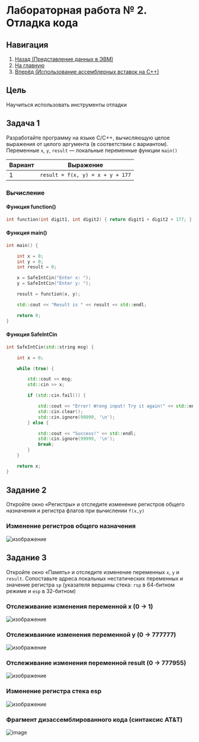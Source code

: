 # Лабораторная работа № 2. Отладка кода

## Навигация

1. [Назад (Представление данных в ЭВМ)](https://github.com/konsilerinos/ACS-labs/blob/main/Lab_1/Lab_1.md)
2. [На главную](https://github.com/konsilerinos/ACS-labs)
3. [Вперёд (Использование ассемблерных вставок на С++)](https://github.com/konsilerinos/ACS-labs/blob/main/Lab_3/Lab_3.md)

## Цель

Научиться использовать инструменты отладки

## Задача 1

Разработайте программу на языке C/C++, вычисляющую целое выражения от целого аргумента 
(в соответствии с вариантом). Переменные ```x```, ```y```, ```result``` — локальные переменные функции ```main()```

| Вариант | Выражение                        |
| ------- | -------------------------------- |
| 1       | `result = f(x, y) = x + y + 177` |

### Вычисление

#### Функция function()
```C++
int function(int digit1, int digit2) { return digit1 + digit2 + 177; }
```
#### Функция main()
```C++
int main() {

    int x = 0;
    int y = 0;
    int result = 0;

    x = SafeIntCin("Enter x: ");
    y = SafeIntCin("Enter y: ");

    result = function(x, y);

    std::cout << "Result is " << result << std::endl;

    return 0;
}
```

#### Функция SafeIntCin
```C++
int SafeIntCin(std::string msg) {

    int x = 0;

    while (true) {

        std::cout << msg;
        std::cin >> x;

        if (std::cin.fail()) {

            std::cout << "Error! Wrong input! Try it again!" << std::endl;
            std::cin.clear();
            std::cin.ignore(99999, '\n');
        } else {

            std::cout << "Success!" << std::endl;
            std::cin.ignore(99999, '\n');
            break;
        }
    }

    return x;
}
```

## Задание 2
Откройте окно «Регистры» и отследите изменение регистров общего назначения и регистра флагов при вычислении `f(x,y)`

### Изменение регистров общего назначения
![изображение](https://user-images.githubusercontent.com/78896451/134811118-264ac4c9-03a9-4136-bd5a-bf138b29a1ce.png)

## Задание 3
Откройте окно «Память» и отследите изменение переменных `x`, `y` и `result`. Сопоставьте адреса локальных нестатических переменных и значение
регистра `sp` (указателя вершины стека: `rsp` в 64-битном режиме и `esp` в 32-битном)

### Отслеживание изменения переменной x (0 -> 1)
![изображение](https://user-images.githubusercontent.com/78896451/134170415-b8640885-36e0-4e29-9f71-56857a48515e.png)

### Отслеживаиние изменения переменной y (0 -> 777777)
![изображение](https://user-images.githubusercontent.com/78896451/134170806-d0277638-4a7f-4ac4-9aa5-d33ab05cc8a4.png)

### Отслеживание изменения переменной result (0 -> 777955)
![изображение](https://user-images.githubusercontent.com/78896451/134171236-43c68224-dce0-44fd-94f2-b05aa617311a.png)


### Изменение регистра стека esp
![изображение](https://user-images.githubusercontent.com/78896451/134811613-0db4f450-5494-4fd3-9dcf-9603b40ad325.png)

### Фрагмент дизассемблированного кода (синтаксис AT&T)

![image](https://user-images.githubusercontent.com/78896451/135437451-4735feaf-ae84-4124-a73e-e66c3a4840b7.png)
